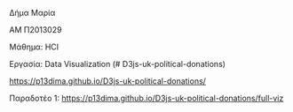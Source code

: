 
Δήμα Μαρία

ΑΜ Π2013029

Μάθημα: HCI

Εργασία: Data Visualization (# D3js-uk-political-donations)

https://p13dima.github.io/D3js-uk-political-donations/

Παραδοτέο 1:
https://p13dima.github.io/D3js-uk-political-donations/full-viz
